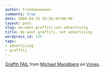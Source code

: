 ```yaml
---
author: frankmeeuwsen
comments: true
date: 2009-04-25 19:58:47+00:00
layout: post
slug: we-want-graffiti-not-advertising
title: We want graffiti, not advertising
wordpress_id: 125
tags:
- advertising
- graffiti
---
```


  
[Graffiti FAIL](http://vimeo.com/4242677) from [Michael Mandiberg](http://vimeo.com/user653209) on [Vimeo](http://vimeo.com).

